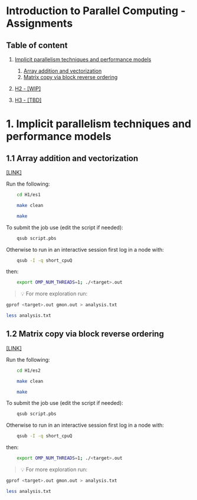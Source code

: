 # Introduction to Parallel Computing - Assignments

## Table of content
1. [Implicit parallelism techniques and performance models](#H1)

    1. [Array addition and vectorization](#H11)
    2. [Matrix copy via block reverse ordering](#H12)

2. [H2 - [WIP]]()
3. [H3 - [TBD]]()



# 1. Implicit parallelism techniques and performance models <a name="H1"></a>

## 1.1 Array addition and vectorization<a name="H11"></a>
[[LINK]](/H1/es1/README.md)

Run the following:
```bash
    cd H1/es1
```
```bash
    make clean
```
```bash
    make 
```
To submit the job use (edit the script if needed):
```bash
    qsub script.pbs
```
Otherwise to run in an interactive session first log in a node with:
```bash
    qsub -I -q short_cpuQ
```
then:
```bash
    export OMP_NUM_THREADS=1; ./<target>.out
```
> 💡 For more exploration run:
```bash
gprof <target>.out gmon.out > analysis.txt
```
```bash
less analysis.txt
```
## 1.2 Matrix copy via block reverse ordering<a name="H12"></a>

[[LINK]](H1/es2/README.md)

Run the following:

```bash
    cd H1/es2
```
```bash
    make clean
```
```bash
    make 
```
To submit the job use (edit the script if needed):
```bash
    qsub script.pbs
```
Otherwise to run in an interactive session first log in a node with:
```bash
    qsub -I -q short_cpuQ
```
then:
```bash
    export OMP_NUM_THREADS=1; ./<target>.out
```
> 💡 For more exploration run:
```bash
gprof <target>.out gmon.out > analysis.txt
```
```bash
less analysis.txt
```
